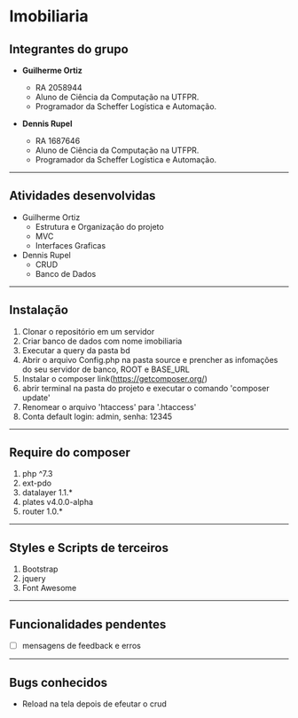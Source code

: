 # Imobiliaria
## Integrantes do grupo
* **Guilherme Ortiz**
  * RA 2058944
  * Aluno de Ciência da Computação na UTFPR.
  * Programador da Scheffer Logística e Automação.

* **Dennis Rupel**
  * RA 1687646
  * Aluno de Ciência da Computação na UTFPR.
  * Programador da Scheffer Logística e Automação.

------------------------------------------
## Atividades desenvolvidas
* Guilherme Ortiz
  * Estrutura e Organização do projeto
  * MVC
  * Interfaces Graficas
* Dennis Rupel
  * CRUD
  * Banco de Dados

------------------------------------------
## Instalação
 1. Clonar o repositório em um servidor
 2. Criar banco de dados com nome imobiliaria
 3. Executar a query da pasta bd
 4. Abrir o arquivo Config.php na pasta source e prencher as infomações do seu servidor de banco, ROOT e BASE_URL
 5. Instalar o composer link(https://getcomposer.org/)
 6. abrir terminal na pasta do projeto e executar o comando 'composer update'
 7. Renomear o arquivo 'htaccess' para '.htaccess'
 8. Conta default login: admin, senha: 12345

------------------------------------------
## Require do composer
 1. php ^7.3
 2. ext-pdo
 3. datalayer 1.1.*
 4. plates v4.0.0-alpha
 5. router 1.0.*

 ------------------------------------------
## Styles e Scripts de terceiros
 1. Bootstrap
 2. jquery
 3. Font Awesome

------------------------------------------
## Funcionalidades pendentes
- [ ] mensagens de feedback e erros 

------------------------------------------
## Bugs conhecidos
* Reload na tela depois de efeutar o crud
